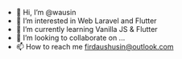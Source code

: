 - 👋 Hi, I’m @wausin
- 👀 I’m interested in Web Laravel and Flutter
- 🌱 I’m currently learning Vanilla JS & Flutter
- 💞️ I’m looking to collaborate on ...
- 📫 How to reach me firdaushusin@outlook.com

<!---
wausin/wausin is a ✨ special ✨ repository because its `README.md` (this file) appears on your GitHub profile.
You can click the Preview link to take a look at your changes.
--->
